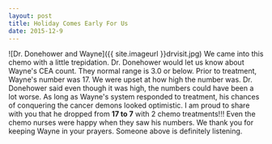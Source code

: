 ```yaml
--- 
layout: post
title: Holiday Comes Early For Us
date: 2015-12-9
---
```

![Dr. Donehower and Wayne]({{ site.imageurl }}drvisit.jpg)
We came into this chemo with a little trepidation. Dr. Donehower would let us know about Wayne's CEA count.  They normal range is 3.0 or below. Prior to treatment, Wayne's number was 17. We were upset at how high the number was.  Dr. Donehower said even though it was high, the numbers could have been a lot worse. As long as Wayne's system responded to treatment, his chances of conquering the cancer demons looked optimistic. I am proud to share with you that he dropped from **17 to 7** with 2 chemo treatments!!!  Even the chemo nurses were happy when they saw his numbers. 
We thank you for keeping Wayne in your prayers. Someone above is definitely listening. 
